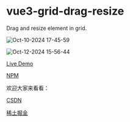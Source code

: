 # vue3-grid-drag-resize
Drag and resize element in grid.

![Oct-10-2024 17-45-59](https://github.com/user-attachments/assets/cdf06b26-8072-452d-af8b-928e0c105d4b)

![Oct-12-2024 15-56-44](https://github.com/user-attachments/assets/374838df-43cd-4270-8b12-b4601238dc30)

[Live Demo](https://xachary.github.io/vue3-grid-drag-resize/)

[NPM](https://www.npmjs.com/package/vue3-grid-drag-resize)

欢迎大家来看看：

[CSDN](https://blog.csdn.net/xachary2/category_12804120.html)

[稀土掘金](https://juejin.cn/column/7423692195735224335)


